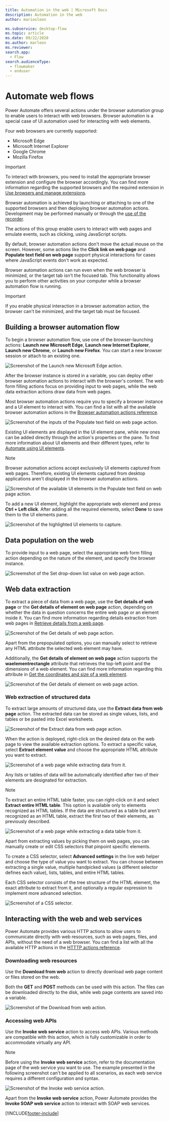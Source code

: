 ```yaml
---
title: Automation in the web | Microsoft Docs
description: Automation in the web
author: mariosleon

ms.subservice: desktop-flow
ms.topic: article
ms.date: 09/22/2020
ms.author: marleon
ms.reviewer: 
search.app: 
  - Flow
search.audienceType: 
  - flowmaker
  - enduser
---
```

# Automate web flows

Power Automate offers several actions under the browser automation group to enable users to interact with web browsers. Browser automation is a special case of UI automation used for interacting with web elements.

Four web browsers are currently supported:
- Microsoft Edge
- Microsoft Internet Explorer
- Google Chrome
- Mozilla Firefox

> [!IMPORTANT]
> To interact with browsers, you need to install the appropriate browser extension and configure the browser accordingly. You can find more information regarding the supported browsers and the required extension in [Use browsers and manage extensions](using-browsers.md).

Browser automation is achieved by launching or attaching to one of the supported browsers and then deploying browser automation actions. Development may be performed manually or through the [use of the recorder](recording-flow.md).

The actions of this group enable users to interact with web pages and emulate events, such as clicking, using JavaScript scripts. 

By default, browser automation actions don't move the actual mouse on the screen. However, some actions like the **Click link on web page** and **Populate text field on web page** support physical interactions for cases where JavaScript events don't work as expected.

Browser automation actions can run even when the web browser is minimized, or the target tab isn't the focused tab. This functionality allows you to perform other activities on your computer while a browser automation flow is running. 

> [!IMPORTANT]
> If you enable physical interaction in a browser automation action, the browser can't be minimized, and the target tab must be focused.

## Building a browser automation flow

To begin a browser automation flow, use one of the browser-launching actions: **Launch new Microsoft Edge**, **Launch new Internet Explorer**, **Launch new Chrome**, or **Launch new Firefox**. You can start a new browser session or attach to an existing one.

![Screenshot of the Launch new Microsoft Edge action.](.\media\web-automation\launch-new-microsoft-edge-action.png)

After the browser instance is stored in a variable, you can deploy other browser automation actions to interact with the browser's content. The web form filling actions focus on providing input to web pages, while the web data extraction actions draw data from web pages.

Most browser automation actions require you to specify a browser instance and a UI element to interact with. You can find a list with all the available browser automation actions in the [Browser automation actions reference](actions-reference/webautomation.md).

![Screenshot of the inputs of the Populate text field on web page action.](.\media\web-automation\web-action-inputs.png)

Existing UI elements are displayed in the UI element pane, while new ones can be added directly through the action's properties or the pane. To find more information about UI elements and their different types, refer to [Automate using UI elements](ui-elements.md).

> [!NOTE]
> Browser automation actions accept exclusively UI elements captured from web pages. Therefore, existing UI elements captured from desktop applications aren't displayed in the browser automation actions.


![Screenshot of the available UI elements in the Populate text field on web page action.](.\media\web-automation\adding-new-elements-through-a-web-action.png)

To add a new UI element, highlight the appropriate web element and press **Ctrl + Left click**. After adding all the required elements, select **Done** to save them to the UI elements pane.

![Screenshot of the highlighted UI elements to capture.](.\media\web-automation\capturing-new-elements.png)

## Data population on the web

To provide input to a web page, select the appropriate web form filling action depending on the nature of the element, and specify the browser instance.

![Screemshot of the Set drop-down list value on web page action.](.\media\web-automation\set-drop-down-list-value-on-web-page-action.png)

## Web data extraction

To extract a piece of data from a web page, use the **Get details of web page** or the **Get details of element on web page** action, depending on whether the data in question concerns the entire web page or an element inside it. You can find more information regarding details extraction from web pages in [Retrieve details from a web page](how-to/retrieve-details-web-page.md).

![Screenshot of the Get details of web page action.](.\media\web-automation\get-details-of-web-page-action.png)

Apart from the prepopulated options, you can manually select to retrieve any HTML attribute the selected web element may have. 

Additionally, the **Get details of element on web page** action supports the **waelementrectangle** attribute that retrieves the top-left point and the dimensions of a web element. You can find more information regarding this attribute in [Get the coordinates and size of a web element](how-to/get-coordinates-size-web-element.md).

![Screenshot of the Get details of element on web page action.](.\media\web-automation\get-details-of-element-on-web-page-action.png)

### Web extraction of structured data

To extract large amounts of structured data, use the **Extract data from web page** action. The extracted data can be stored as single values, lists, and tables or be pasted into Excel worksheets. 

![Screenshot of the Extract data from web page action.](.\media\web-automation\extract-data-from-web-page-action.png)

When the action is deployed, right-click on the desired data on the web page to view the available extraction options. To extract a specific value, select **Extract element value** and choose the appropriate HTML attribute you want to extract. 

![Screenshot of a web page while extracting data from it.](.\media\web-automation\extracting-data-from-web-page.png)

Any lists or tables of data will be automatically identified after two of their elements are designated for extraction.

>[!NOTE]
> To extract an entire HTML table faster, you can right-click on it and select **Extract entire HTML table**. This option is available only to elements recognized as HTML tables. If the data are structured as a table but aren't recognized as an HTML table, extract the first two of their elements, as previously described.

![Screenshot of a web page while extracting a data table from it.](.\media\web-automation\extracting-data-table-from-web-page.png)

Apart from extracting values by picking them on web pages, you can manually create or edit CSS selectors that pinpoint specific elements. 

To create a CSS selector, select **Advanced settings** in the live web helper and choose the type of value you want to extract. You can choose between extracting a single value, multiple handpicked values (a different selector defines each value), lists, tables, and entire HTML tables.

Each CSS selector consists of the tree structure of the HTML element, the exact attribute to extract from it, and optionally a regular expression to implement more advanced selection.

![Screenshot of a CSS selector.](.\media\web-automation\extracting-web-data-css-selector.png)

## Interacting with the web and web services

Power Automate provides various HTTP actions to allow users to communicate directly with web resources, such as web pages, files, and APIs, without the need of a web browser. You can find a list with all the available HTTP actions in the [HTTTP actions reference](actions-reference/web.md).

### Downloading web resources

Use the **Download from web** action to directly download web page content or files stored on the web.

Both the **GET** and **POST** methods can be used with this action. The files can be downloaded directly to the disk, while web page contents are saved into a variable.

![Screenshot of the Download from web action.](./media/interacting-web-services/download-from-web-action.png)

### Accessing web APIs

Use the **Invoke web service** action to access web APIs. Various methods are compatible with this action, which is fully customizable in order to accommodate virtually any API.

> [!NOTE]
> Before using the **Invoke web service** action, refer to the documentation page of the web service you want to use. The example presented in the following screenshot can't be applied to all scenarios, as each web service requires a different configuration and syntax. 

![Screenshot of the Invoke web service action.](./media/interacting-web-services/invoke-web-service-action.png)

Apart from the **Invoke web service** action, Power Automate provides the **Invoke SOAP web service** action to interact with SOAP web services.

[!INCLUDE[footer-include](../includes/footer-banner.md)]
